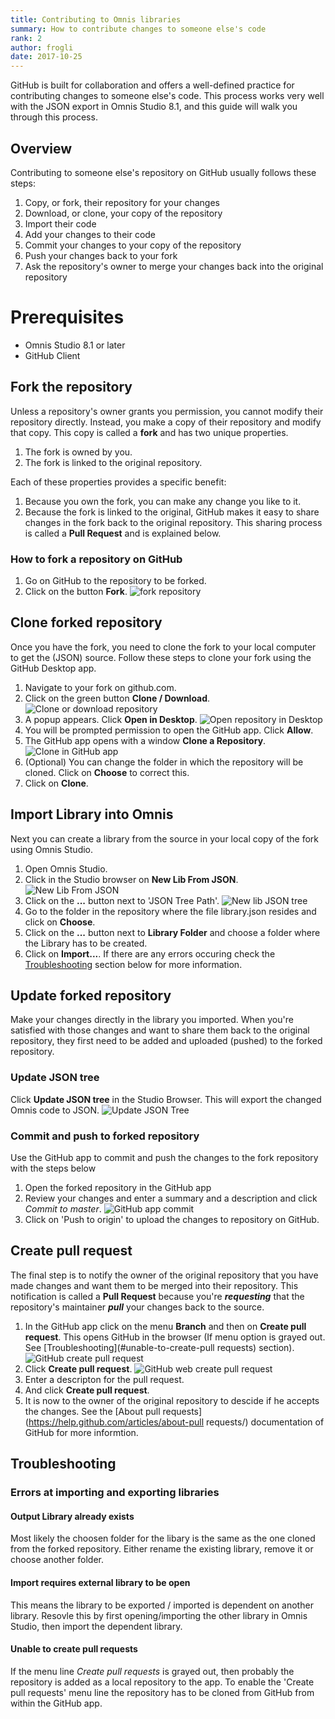 ```yaml
---
title: Contributing to Omnis libraries
summary: How to contribute changes to someone else's code
rank: 2
author: frogli
date: 2017-10-25
---
```

GitHub is built for collaboration and offers a well-defined practice for contributing changes to someone else's code. This process works very well with the JSON export in Omnis Studio 8.1, and this guide will walk you through this process.

## Overview
Contributing to someone else's repository on GitHub usually follows these steps:

1. Copy, or fork, their repository for your changes
1. Download, or clone, your copy of the repository
1. Import their code
1. Add your changes to their code
1. Commit your changes to your copy of the repository
1. Push your changes back to your fork
1. Ask the repository's owner to merge your changes back into the original repository

# Prerequisites
* Omnis Studio 8.1 or later
* GitHub Client

## Fork the repository
Unless a repository's owner grants you permission, you cannot modify their repository directly. Instead, you make a copy of their repository and modify that copy. This copy is called a **fork** and has two unique properties.

1. The fork is owned by you.
1. The fork is linked to the original repository.

Each of these properties provides a specific benefit:

1. Because you own the fork, you can make any change you like to it.
1. Because the fork is linked to the original, GitHub makes it easy to share changes in the fork back to the original repository. This sharing process is called a **Pull Request** and is explained below.

### How to fork a repository on GitHub
1. Go on GitHub to the repository to be forked.
1. Click on the button **Fork**.
![fork repository](../images/fork_repository.png)

## Clone forked repository
Once you have the fork, you need to clone the fork to your local computer to get the (JSON) source. Follow these steps to clone your fork using the GitHub Desktop app.

1. Navigate to your fork on github.com.
1. Click on the green button **Clone / Download**. 
![Clone or download repository](../images/clone_or_download_repository.png)
1. A popup appears. Click **Open in Desktop**. 
![Open repository in Desktop](../images/clone_open_in_desktop_app.png)
1. You will be prompted permission to open the GitHub app. Click **Allow**.
1. The GitHub app opens with a window **Clone a Repository**. 
![Clone in GitHub app](../images/github_app_clone.png)
1. (Optional) You can change the folder in which the repository will be cloned. Click on **Choose** to correct this.
1. Click on **Clone**. 

## Import Library into Omnis
Next you can create a library from the source in your local copy of the fork using Omnis Studio.

1. Open Omnis Studio.
1. Click in the Studio browser on **New Lib From JSON**.
![New Lib From JSON](../images/os_new_lib_json.png)
1. Click on the **...** button next to 'JSON Tree Path'.
![New lib JSON tree](../images/os_new_library_json_window.png)
1. Go to the folder in the repository where the file library.json resides and click on **Choose**.
1. Click on the **...** button next to **Library Folder** and choose a folder where the Library has to be created.
1. Click on **Import...**. If there are any errors occuring check the 
[Troubleshooting](#errors-at-importing-and-exporting-libraries) section below for more information.

## Update forked repository
Make your changes directly in the library you imported. When you're satisfied with those changes and want to share them back to the original repository, they first need to be added and uploaded (pushed) to the forked repository.

### Update JSON tree
Click **Update JSON tree** in the Studio Browser. This will export the changed Omnis code to JSON.
![Update JSON Tree](../images/os_update_json_tree.png)

### Commit and push to forked repository
Use the GitHub app to commit and push the changes to the fork repository with the steps below

1. Open the forked repository in the GitHub app
1. Review your changes and enter a summary and a description and click *Commit to master*.
![GitHub app commit](../images/github_app_commit.png)
1. Click on 'Push to origin' to upload the changes to repository on GitHub.

## Create pull request
The final step is to notify the owner of the original repository that you have made changes and want them to be merged into their repository. This notification is called a **Pull Request** because you're ___requesting___ that the repository's maintainer ___pull___ your changes back to the source.

1. In the GitHub app click on the menu **Branch** and then on **Create pull request**. This opens GitHub in the browser (If menu option is grayed out. See [Troubleshooting](#unable-to-create-pull requests) section).
![GitHub create pull request](../images/github_create_pull_request.png)
1. Click **Create pull request**.
![GitHub web create pull request](../images/github_web_create_pull_request.png)
1. Enter a descripton for the pull request.
1. And click **Create pull request**.
1. It is now to the owner of the original repository to descide if he accepts the changes. See the [About pull requests](https://help.github.com/articles/about-pull requests/) documentation of GitHub for more informtion.

## Troubleshooting
### Errors at importing and exporting libraries
#### Output Library already exists
Most likely the choosen folder for the libary is the same as the one cloned from the forked repository. Either rename the existing library, remove it or choose another folder.

#### Import requires external library to be open
This means the library to be exported / imported is dependent on another library. Resovle this by first opening/importing the other library in Omnis Studio, then import the dependent library.

#### Unable to create pull requests
If the menu line *Create pull requests* is grayed out, then probably the repository is added as a local repository to the app. To enable the 'Create pull requests' menu line the repository has to be cloned from GitHub from within the GitHub app.